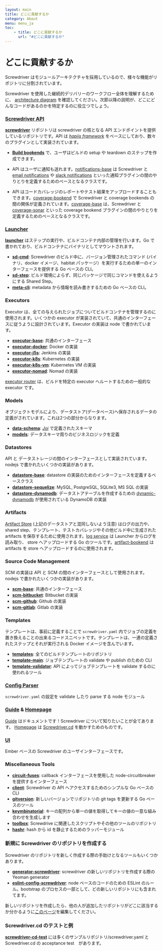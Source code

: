 ```yaml
---
layout: main
title: どこに貢献するか
category: About
menu: menu_ja
toc:
    - title: どこに貢献するか
      url: "#どこに貢献するか"
---
```

# どこに貢献するか

Screwdriver はモジュールアーキテクチャを採用しているので、様々な機能がリポジトリに分割されています。

Screwdriver を使用した継続的デリバリーのワークフロー全体を理解するために、 [architecture diagram][arch-diagram] を確認してください。次節以降の説明が、どこにどんなコードがあるのかを特定するのに役立つでしょう。

### [Screwdriver API][api-repo]
**[screwdriver][api-repo]** リポジトリは screwdriver の核となる API エンドポイントを提供しているリポジトリです。API は *[hapijs framework](http://hapijs.com/)* をベースにしており、数々のプラグインとして実装されています。

* **[Build bookends][build-bookend-repo]** で、ユーザはビルドの setup や teardown のステップを作成できます。

* API はユーザに通知も送れます。[notifications-base][notifications-base-repo] は Screwdriver と [email notifications][notifications-email-repo] や [slack notifications][notifications-slack-repo] といった通知プラグインの間のやりとりを定義するためのベースとなるクラスです。

* API はコードカバレッジのレポートやテスト結果をアップロードすることもできます。[coverage-bookend][coverage-bookend-repo] で Screwdriver と coverage bookends の間の関係が定義されています。[coverage-base][coverage-base-repo] は、Screwdriver と [coverage-sonar][coverage-sonar-repo] といった coverage bookend プラグインの間のやりとりを定義するためのベースとなるクラスです。

### [Launcher][launcher-repo]

**[launcher][launcher-repo]** はステップの実行や、ビルドコンテナ内部の管理を行います。Go で書かれており、ビルドコンテナにバイナリとしてマウントされます。

* **[sd-cmd][sd-cmd-repo]**: Screwdriver のビルド中に、バージョン管理されたコマンド (バイナリ、docker イメージ、habitat パッケージ）を実行するための単一のインターフェースを提供する Go ベースの CLI。
* **[sd-step][sd-step-repo]**: ビルド環境によらず、同じパッケージで同じコマンドを使えるようにする Shared Step。
* **[meta-cli][meta-cli-repo]**: metadata から情報を読み書きするための Go ベースの CLI。

### Executors

Executor は、全ての与えられたジョブについてビルドコンテナを管理するのに使用されます。いくつかの executor が実装されていて、共通のインターフェースに従うように設計されています。Executor の実装は node で書かれています。

* **[executor-base][executor-base-repo]**: 共通のインターフェース
* **[executor-docker][executor-docker-repo]**: Docker の実装
* **[executor-j5s](https://github.com/screwdriver-cd/executor-j5s)**: Jenkins の実装
* **[executor-k8s][executor-k8s-repo]**: Kubernetes の実装
* **[executor-k8s-vm][executor-k8s-vm-repo]**: Kubernetes VM の実装
* **[executor-nomad][executor-nomad-repo]**: Nomad の実装

[executor router][executor-router-repo] は、ビルドを特定の executor へルートするための一般的な executor です。

### Models

オブジェクトモデルにより、データストア(データベース)へ保存されるデータの定義がされています。これは2つの部分からなります。

* **[data-schema][dataschema-repo]**: *[Joi](https://www.npmjs.com/package/joi)* で定義されたスキーマ
* **[models][models-repo]**: データスキーマ周りのビジネスロジックを定義

### Datastores

API と データストレージの間のインターフェースとして実装されています。nodejs で書かれたいくつかの実装があります。

* **[datastore-base][datastore-base-repo]**: datastore の実装のためのインターフェースを定義するベースクラス
* **[datastore-sequelize][datastore-sequelize-repo]**: MySQL, PostgreSQL, SQLite3, MS SQL の実装
* **[datastore-dynamodb][datastore-dynamodb-repo]**: データストアテーブルを作成するための [dynamic-dynamodb][dynamic-dynamodb-repo] が使用されている DynamoDB の実装

### Artifacts

[Artifact Store][store-repo] (上記のデータストアと混同しないよう注意) はログの出力や、shared step、テンプレート、テストカバレッジやその他ビルド中に生成された artifacts を保存するために使用されます。[log service][log-service-repo] は Launcher からログを読み取り、 store へアップロードする Go のツールです。[artifact-bookend][artifact-bookend-repo] は artifacts を store へアップロードするのに使用されます。

### Source Code Management

SCM の実装は API と SCM の間のインターフェースとして使用されます。nodejs で書かれたいくつかの実装があります。

* **[scm-base][scm-base-repo]**: 共通のインターフェース
* **[scm-bitbucket][scm-bitbucket-repo]**: Bitbucket の実装
* **[scm-github][scm-github-repo]**: Github の実装
* **[scm-gitlab][scm-gitlab-repo]**: Gitlab の実装

### Templates

テンプレートは、事前に定義することで `screwdriver.yaml` 内でジョブの定義を置き換えることの出来るコードスニペットです。テンプレートは、一連の定義されたステップとそれが実行される Docker イメージを含んでいます。

* **[templates][templates-repo]**: 全てのビルドテンプレートのリポジトリ
* **[template-main][template-main-repo]**: ジョブテンプレートの validate や publish のための CLI
* **[template-validator][template-validator-repo]**: API によってジョブテンプレートを validate するのに使われるツール

### [Config Parser][config-parser-repo]

`screwdriver.yaml` の設定を validate したり parse する node モジュール

### [Guide][guide-repo] & [Homepage][homepage-repo]

[Guide][guide-repo] はドキュメントです！Screwdriver について知りたいことが全てあります。
[Homepage][homepage-repo] は [Screwdriver.cd][homepage] を動かすためのものです。

### [UI][ui-repo]

Ember ベースの Screwdriver のユーザインターフェースです。

### Miscellaneous Tools

* **[circuit-fuses][circuit-fuses-repo]**: callback インターフェースを使用した node-circuitbreaker を提供するインターフェース
* **[client][client-repo]**: Screwdriver の API へアクセスするためのシンプルな Go ベースの CLI
* **[gitversion][gitversion-repo]**: 新しいバージョンでリポジトリの git tags を更新する Go ベースのツール
* **[keymbinatorial][keymbinatorial-repo]**: キーの配列から単一の値を取得してキーの値の一意な組み合わせを生成します
* **[toolbox][toolbox-repo]**: Screwdrive に関連したスクリプトやその他のツールのリポジトリ
* **[hashr][hashr-repo]**: hash から id を静止するためのラッパーモジュール

### 新規に Screwdriver のリポジトリを作成する

Screwdriver のリポジトリを新しく作成する際の手助けとなるツールもいくつかあります。

* **[generator-screwdriver](https://github.com/screwdriver-cd/generator-screwdriver)**: screwdriver の新しいリポジトリを作成する際の Yeoman generator
* **[eslint-config-screwdriver](https://github.com/screwdriver-cd/eslint-config-screwdriver)**: node ベースのコードのための ESLint のルール。bootstrap のプロセスの一部として、どの新しいリポジトリにも含まれてます。

新しいリポジトリを作成したら、他の人が追加したリポジトリがどこに該当するか分かるように[このページ][contributing-docs]を編集してください。

### Screwdriver.cd のテストと例

**[screwdriver-cd-test][screwdriver-cd-test-org]** には多くのサンプルリポジトリ/screwdriver.yaml と Screwdriver.cd の acceptance test　があります。

[api-issues-image]: https://img.shields.io/github/issues/screwdriver-cd/screwdriver.svg
[api-issues-url]: https://github.com/screwdriver-cd/screwdriver/issues
[api-repo]: https://github.com/screwdriver-cd/screwdriver
[arch-diagram]: ../../cluster-management/#全体の構成
[artifact-bookend-repo]: https://github.com/screwdriver-cd/artifact-bookend
[build-bookend-repo]: https://github.com/screwdriver-cd/build-bookend
[circuit-fuses-repo]: https://github.com/screwdriver-cd/circuit-fuses
[client-repo]: https://github.com/screwdriver-cd/client
[config-parser-repo]: https://github.com/screwdriver-cd/config-parser
[contributing-docs]: https://github.com/screwdriver-cd/guide/blob/master/docs/about/contributing/where-to-contribute.md
[coverage-base-repo]: https://github.com/screwdriver-cd/coverage-base
[coverage-bookend-repo]: https://github.com/screwdriver-cd/coverage-bookend
[coverage-sonar-repo]: https://github.com/screwdriver-cd/coverage-sonar
[dataschema-repo]: https://github.com/screwdriver-cd/data-schema
[datastore-base-repo]: https://github.com/screwdriver-cd/datastore-base
[datastore-dynamodb-repo]: https://github.com/screwdriver-cd/datastore-dynamodb
[datastore-sequelize-repo]: https://github.com/screwdriver-cd/datastore-sequelize
[dynamic-dynamodb-repo]: https://github.com/screwdriver-cd/dynamic-dynamodb
[executor-base-repo]: https://github.com/screwdriver-cd/executor-base
[executor-docker-repo]: https://github.com/screwdriver-cd/executor-docker
[executor-j5s-repo]: https://github.com/screwdriver-cd/executor-j5s
[executor-k8s-repo]: https://github.com/screwdriver-cd/executor-k8s
[executor-k8s-vm-repo]: https://github.com/screwdriver-cd/executor-k8s-vm
[executor-nomad-repo]: https://github.com/lgfausak/executor-nomad
[executor-router-repo]: https://github.com/screwdriver-cd/executor-router
[gitversion-repo]: https://github.com/screwdriver-cd/gitversion
[guide-repo]: https://github.com/screwdriver-cd/guide
[hashr-repo]: https://github.com/screwdriver-cd/hashr
[homepage-repo]: https://github.com/screwdriver-cd/homepage
[homepage]: https://screwdriver.cd/
[job-tools-repo]: https://github.com/screwdriver-cd/job-tools
[keymbinatorial-repo]: https://github.com/screwdriver-cd/keymbinatorial
[launcher-repo]: https://github.com/screwdriver-cd/launcher
[log-service-repo]: https://github.com/screwdriver-cd/log-service
[meta-cli-repo]: https://github.com/screwdriver-cd/meta-cli
[models-repo]: https://github.com/screwdriver-cd/models
[notifications-base-repo]: https://github.com/screwdriver-cd/notifications-base
[notifications-email-repo]: https://github.com/screwdriver-cd/notifications-email
[notifications-slack-repo]: https://github.com/screwdriver-cd/notifications-slack
[scm-base-repo]: https://github.com/screwdriver-cd/scm-base
[scm-bitbucket-repo]: https://github.com/screwdriver-cd/scm-bitbucket
[scm-github-repo]: https://github.com/screwdriver-cd/scm-github
[scm-gitlab-repo]: https://github.com/screwdriver-cd/scm-gitlab
[screwdriver-cd-test-org]: https://github.com/screwdriver-cd-test
[sd-cmd-repo]: https://github.com/screwdriver-cd/sd-cmd
[sd-step-repo]: https://github.com/screwdriver-cd/sd-step
[store-repo]: https://github.com/screwdriver-cd/store
[template-main-repo]: https://github.com/screwdriver-cd/template-main
[template-validator-repo]: https://github.com/screwdriver-cd/template-validator
[templates-repo]: https://github.com/screwdriver-cd/templates
[toolbox-repo]: https://github.com/screwdriver-cd/toolbox
[ui-repo]: https://github.com/screwdriver-cd/ui
